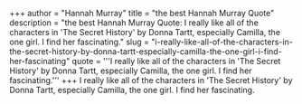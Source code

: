 +++
author = "Hannah Murray"
title = "the best Hannah Murray Quote"
description = "the best Hannah Murray Quote: I really like all of the characters in 'The Secret History' by Donna Tartt, especially Camilla, the one girl. I find her fascinating."
slug = "i-really-like-all-of-the-characters-in-the-secret-history-by-donna-tartt-especially-camilla-the-one-girl-i-find-her-fascinating"
quote = '''I really like all of the characters in 'The Secret History' by Donna Tartt, especially Camilla, the one girl. I find her fascinating.'''
+++
I really like all of the characters in 'The Secret History' by Donna Tartt, especially Camilla, the one girl. I find her fascinating.
